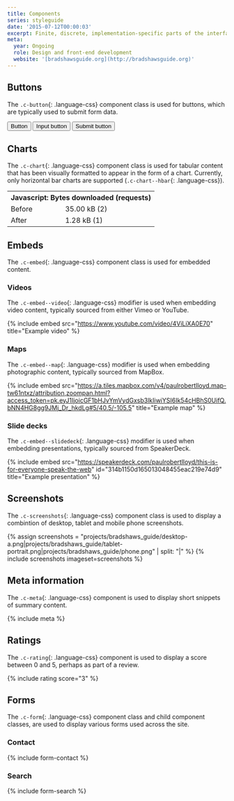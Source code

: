 ```yaml
---
title: Components
series: styleguide
date: '2015-07-12T00:00:03'
excerpt: Finite, discrete, implementation-specific parts of the interface.
meta:
  year: Ongoing
  role: Design and front-end development
  website: '[bradshawsguide.org](http://bradshawsguide.org)'
---
```

## Buttons

The `.c-button`{: .language-css} component class is used for buttons, which are typically used to submit form data.

<button class="c-button">Button</button> <input class="c-button" type="button" value="Input button"/> <input class="c-button" type="submit" value="Submit button"/>

## Charts

The `.c-chart`{: .language-css} component class is used for tabular content that has been visually formatted to appear in the form of a chart. Currently, only horizontal bar charts are supported (`.c-chart--hbar`{: .language-css}).

<table class="c-chart c-chart--hbar">
  <tbody>
    <tr>
      <th colspan="2">Javascript: Bytes downloaded (requests)</th>
    </tr>
    <tr>
      <td class="c-chart__label">Before</td>
      <td class="c-chart__value"><span class="c-chart__value--percent" style="width:100%;">35.00 kB (2)</span></td>
    </tr>
    <tr>
      <td class="c-chart__label">After</td>
      <td class="c-chart__value"><span class="c-chart__value--percent" style="width:3.66%;">1.28 kB (1)</span></td>
    </tr>
  </tbody>
</table>

## Embeds

The `.c-embed`{: .language-css} component class is used for embedded content.

### Videos

The `.c-embed--video`{: .language-css} modifier is used when embedding video content, typically sourced from either Vimeo or YouTube.

{% include embed src="https://www.youtube.com/video/4ViLiXA0E70" title="Example video" %}

### Maps

The `.c-embed--map`{: .language-css} modifier is used when embedding photographic content, typically sourced from MapBox.

{% include embed src="https://a.tiles.mapbox.com/v4/paulrobertlloyd.map-tw61ntxz/attribution,zoompan.html?access_token=pk.eyJ1IjoicGF1bHJvYmVydGxsb3lkIiwiYSI6Ik54cHBhS0UifQ.bNN4HG8gg9JMj_Dr_hkdLg#5/40.5/-105.5" title="Example map" %}

### Slide decks

The `.c-embed--slidedeck`{: .language-css} modifier is used when embedding presentations, typically sourced from SpeakerDeck.

{% include embed src="https://speakerdeck.com/paulrobertlloyd/this-is-for-everyone-speak-the-web" id="314b1150d165013048455eac219e74d9" title="Example presentation" %}

## Screenshots

The `.c-screenshots`{: .language-css} component class is used to display a combintion of desktop, tablet and mobile phone screenshots.

{% assign screenshots = "projects/bradshaws_guide/desktop-a.png|projects/bradshaws_guide/tablet-portrait.png|projects/bradshaws_guide/phone.png" | split: "|" %}
{% include screenshots imageset=screenshots %}

## Meta information

The `.c-meta`{: .language-css} component is used to display short snippets of summary content.

{% include meta %}

## Ratings

The `.c-rating`{: .language-css} component is used to display a score between 0 and 5, perhaps as part of a review.

{% include rating score="3" %}

## Forms

The `.c-form`{: .language-css} component class and child component classes, are used to display various forms used across the site.

### Contact

{% include form-contact %}

### Search

{% include form-search %}
